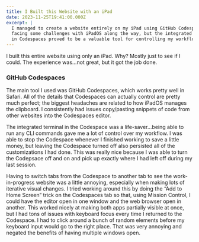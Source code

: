 ```yaml
---
title: I Built this Website with an iPad
date: 2023-11-25T19:41:00.000Z
excerpt: |
  I managed to create a website entirely on my iPad using GitHub Codespaces, 
  facing some challenges with iPadOS along the way, but the integrated terminal
  in Codespaces proved to be a valuable tool for controlling my workflow.
---
```


I built this entire website using only an iPad. Why? Mostly just to see if I could. The experience was…not great, but it got the job done.

### GitHub Codespaces

The main tool I used was GitHub Codespaces, which works pretty well in Safari. All of the details that Codespaces can actually control are pretty much perfect; the biggest headaches are related to how iPadOS manages the clipboard. I consistently had issues copy/pasting snippets of code from other websites into the Codespaces editor.

The integrated terminal in the Codespace was a life-saver…being able to run any CLI commands gave me a lot of control over my workflow. I was able to stop the Codespace whenever I finished working to save a little money, but leaving the Codespace turned off also persisted all of the customizations I had done. This was really nice because I was able to turn the Codepsace off and on and pick up exactly where I had left off during my last session.

Having to switch tabs from the Codespace to another tab to see the work-in-progress website was a little annoying, especially when making lots of iterative visual changes. I tried working around this by doing the “Add to Home Screen” trick on the Codespaces tab so that, using Mission Control, I could have the editor open in one window and the web browser open in another. This worked nicely at making both apps partially visible at once, but I had tons of issues with keyboard focus every time I returned to the Codespace. I had to click around a bunch of random elements before my keyboard input would go to the right place. That was very annoying and negated the benefits of having multiple windows open.
